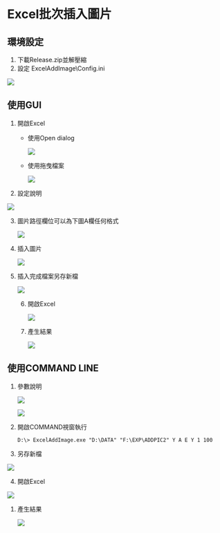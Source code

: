 # Excel批次插入圖片





## **環境設定**

1. 下載Release.zip並解壓縮
2. 設定 ExcelAddImage\Config.ini

![](images/1-1.jpg)

## **使用GUI**

1. 開啟Excel

   - 使用Open dialog

      ![](images/2-1.jpg)

   - 使用拖曳檔案

      ![](images/2-2.jpg)

   

2. 設定說明

![](images/2-3.jpg)



3. 圖片路徑欄位可以為下圖A欄任何格式

   ![](images/2-4.jpg)
   
4. 插入圖片

   ![](images/2-5.jpg)

5. 插入完成檔案另存新檔

   ![](images/2-6.jpg)

   6. 開啟Excel

      ![](images/2-7.jpg)

   7. 產生結果

      ![](images/2-8.jpg)



## **使用COMMAND LINE**

 1. 參數說明

    ![](images/2-9.jpg)

    

    ![](images/2-10.jpg)

    

 2. 開啟COMMAND視窗執行

    ```shell
    D:\> ExcelAddImage.exe "D:\DATA" "F:\EXP\ADDPIC2" Y A E Y 1 100
    ```




3. 另存新檔

![](images/2-11.jpg)



4. 開啟Excel

![](images/2-12.jpg)



1. 產生結果

   ![](images/2-13.jpg)

   

